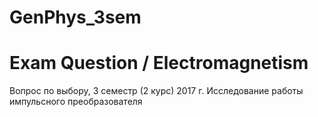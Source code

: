 # GenPhys_3sem
# Exam Question / Electromagnetism
Вопрос по выбору, 3 семестр (2 курс) 2017 г.
Исследование работы импульсного преобразователя
